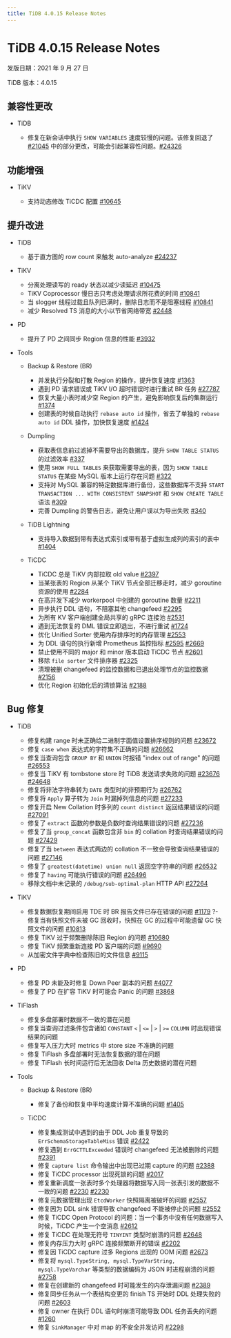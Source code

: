 ```yaml
---
title: TiDB 4.0.15 Release Notes
---
```


# TiDB 4.0.15 Release Notes

发版日期：2021 年 9 月 27 日

TiDB 版本：4.0.15

## 兼容性更改

+ TiDB

    - 修复在新会话中执行 `SHOW VARIABLES` 速度较慢的问题。该修复回退了 [#21045](https://github.com/pingcap/tidb/pull/21045) 中的部分更改，可能会引起兼容性问题。[#24326](https://github.com/pingcap/tidb/issues/24326)

## 功能增强

+ TiKV

    - 支持动态修改 TiCDC 配置 [#10645](https://github.com/tikv/tikv/issues/10645)

## 提升改进

+ TiDB

    - 基于直方图的 row count 来触发 auto-analyze [#24237](https://github.com/pingcap/tidb/issues/24237)

+ TiKV

    - 分离处理读写的 ready 状态以减少读延迟 [#10475](https://github.com/tikv/tikv/issues/10475)
    - TiKV Coprocessor 慢日志只考虑处理请求所花费的时间 [#10841](https://github.com/tikv/tikv/issues/10841)
    - 当 slogger 线程过载且队列已满时，删除日志而不是阻塞线程 [#10841](https://github.com/tikv/tikv/issues/10841)
    - 减少 Resolved TS 消息的大小以节省网络带宽 [#2448](https://github.com/pingcap/ticdc/issues/2448)

+ PD

    - 提升了 PD 之间同步 Region 信息的性能 [#3932](https://github.com/tikv/pd/pull/3932)

+ Tools

    + Backup & Restore (BR)

        - 并发执行分裂和打散 Region 的操作，提升恢复速度 [#1363](https://github.com/pingcap/br/pull/1363)
        - 遇到 PD 请求错误或 TiKV I/O 超时错误时进行重试 BR 任务 [#27787](https://github.com/pingcap/tidb/issues/27787)
        - 恢复大量小表时减少空 Region 的产生，避免影响恢复后的集群运行 [#1374](https://github.com/pingcap/br/issues/1374)
        - 创建表的时候自动执行 `rebase auto id` 操作，省去了单独的 `rebase auto id` DDL 操作，加快恢复速度 [#1424](https://github.com/pingcap/br/pull/1424)

    + Dumpling

        - 获取表信息前过滤掉不需要导出的数据库，提升 `SHOW TABLE STATUS` 的过滤效率 [#337](https://github.com/pingcap/dumpling/pull/337)
        - 使用 `SHOW FULL TABLES` 来获取需要导出的表，因为 `SHOW TABLE STATUS` 在某些 MySQL 版本上运行存在问题 [#322](https://github.com/pingcap/dumpling/issues/322)
        - 支持对 MySQL 兼容的特定数据库进行备份，这些数据库不支持 `START TRANSACTION ... WITH CONSISTENT SNAPSHOT` 和 `SHOW CREATE TABLE` 语法 [#309](https://github.com/pingcap/dumpling/issues/309)
        - 完善 Dumpling 的警告日志，避免让用户误以为导出失败 [#340](https://github.com/pingcap/dumpling/pull/340)

    + TiDB Lightning

        - 支持导入数据到带有表达式索引或带有基于虚拟生成列的索引的表中 [#1404](https://github.com/pingcap/br/issues/1404)

    + TiCDC

        - TiCDC 总是 TiKV 内部拉取 old value [#2397](https://github.com/pingcap/ticdc/pull/2397)
        - 当某张表的 Region 从某个 TiKV 节点全部迁移走时，减少 goroutine 资源的使用 [#2284](https://github.com/pingcap/ticdc/issues/2284)
        - 在高并发下减少 workerpool 中创建的 goroutine 数量 [#2211](https://github.com/pingcap/ticdc/issues/2211)
        - 异步执行 DDL 语句，不阻塞其他 changefeed [#2295](https://github.com/pingcap/ticdc/issues/2295)
        - 为所有 KV 客户端创建全局共享的 gRPC 连接池 [#2531](https://github.com/pingcap/ticdc/pull/2531)
        - 遇到无法恢复的 DML 错误立即退出，不进行重试 [#1724](https://github.com/pingcap/ticdc/issues/1724)
        - 优化 Unified Sorter 使用内存排序时的内存管理 [#2553](https://github.com/pingcap/ticdc/issues/2553)
        - 为 DDL 语句的执行新增 Prometheus 监控指标 [#2595](https://github.com/pingcap/ticdc/issues/2595) [#2669](https://github.com/pingcap/ticdc/issues/2669)
        - 禁止使用不同的 major 和 minor 版本启动 TiCDC 节点 [#2601](https://github.com/pingcap/ticdc/pull/2601)
        - 移除 `file sorter` 文件排序器 [#2325](https://github.com/pingcap/ticdc/pull/2325)
        - 清理被删 changefeed 的监控数据和已退出处理节点的监控数据 [#2156](https://github.com/pingcap/ticdc/issues/2156)
        - 优化 Region 初始化后的清锁算法 [#2188](https://github.com/pingcap/ticdc/issues/2188)

## Bug 修复

+ TiDB

    - 修复构建 range 时未正确给二进制字面值设置排序规则的问题 [#23672](https://github.com/pingcap/tidb/issues/23672)
    - 修复 `case when` 表达式的字符集不正确的问题 [#26662](https://github.com/pingcap/tidb/issues/26662)
    - 修复当查询包含 `GROUP BY` 和 `UNION` 时报错 "index out of range" 的问题 [#26553](https://github.com/pingcap/tidb/pull/26553)
    - 修复当 TiKV 有 tombstone store 时 TiDB 发送请求失败的问题 [#23676](https://github.com/pingcap/tidb/issues/23676) [#24648](https://github.com/pingcap/tidb/issues/24648)
    - 修复将非法字符串转为 `DATE` 类型时的非预期行为 [#26762](https://github.com/pingcap/tidb/issues/26762)
    - 修复将 `Apply` 算子转为 `Join` 时漏掉列信息的问题 [#27233](https://github.com/pingcap/tidb/issues/27233)
    - 修复开启 New Collation 时多列的 `count distinct` 返回结果错误的问题 [#27091](https://github.com/pingcap/tidb/issues/27091)
    - 修复了 `extract` 函数的参数是负数时查询结果错误的问题 [#27236](https://github.com/pingcap/tidb/issues/27236)
    - 修复了当 `group_concat` 函数包含非 `bin` 的 collation 时查询结果错误的问题 [#27429](https://github.com/pingcap/tidb/issues/27429)
    - 修复了当 `between` 表达式两边的 collation 不一致会导致查询结果错误的问题 [#27146](https://github.com/pingcap/tidb/issues/27146)
    - 修复了 `greatest(datetime) union null` 返回空字符串的问题 [#26532](https://github.com/pingcap/tidb/issues/26532)
    - 修复了 `having` 可能执行错误的问题 [#26496](https://github.com/pingcap/tidb/issues/26496)
    - 移除文档中未记录的 `/debug/sub-optimal-plan` HTTP API [#27264](https://github.com/pingcap/tidb/pull/27264)

+ TiKV

    - 修复数据恢复期间启用 TDE 时 BR 报告文件已存在错误的问题 [#1179](https://github.com/pingcap/br/issues/1179)
    ?- 修复当有快照文件未被 GC 回收时，快照在 GC 的过程中可能遗留 GC 快照文件的问题 [#10813](https://github.com/tikv/tikv/issues/10813)
    - 修复 TiKV 过于频繁删除陈旧 Region 的问题 [#10680](https://github.com/tikv/tikv/issues/10680)
    - 修复 TiKV 频繁重新连接 PD 客户端的问题 [#9690](https://github.com/tikv/tikv/issues/9690)
    - 从加密文件字典中检查陈旧的文件信息 [#9115](https://github.com/tikv/tikv/issues/9115)

+ PD

    - 修复 PD 未能及时修复 Down Peer 副本的问题 [#4077](https://github.com/tikv/pd/issues/4077)
    - 修复了 PD 在扩容 TiKV 时可能会 Panic 的问题 [#3868](https://github.com/tikv/pd/issues/3868)

+ TiFlash

    - 修复多盘部署时数据不一致的潜在问题
    - 修复当查询过滤条件包含诸如 `CONSTANT` `<` | `<=` | `>` | `>=` `COLUMN` 时出现错误结果的问题
    - 修复写入压力大时 metrics 中 store size 不准确的问题
    - 修复 TiFlash 多盘部署时无法恢复数据的潜在问题
    - 修复 TiFlash 长时间运行后无法回收 Delta 历史数据的潜在问题

+ Tools

    + Backup & Restore (BR)

        - 修复了备份和恢复中平均速度计算不准确的问题 [#1405](https://github.com/pingcap/br/issues/1405)

    + TiCDC

        - 修复集成测试中遇到的由于 DDL Job 重复导致的 `ErrSchemaStorageTableMiss` 错误 [#2422](https://github.com/pingcap/ticdc/issues/2422)
        - 修复遇到 `ErrGCTTLExceeded` 错误时 changefeed 无法被删除的问题 [#2391](https://github.com/pingcap/ticdc/issues/2391)
        - 修复 `capture list` 命令输出中出现已过期 capture 的问题 [#2388](https://github.com/pingcap/ticdc/issues/2388)
        - 修复 TiCDC processor 出现死锁的问题 [#2017](https://github.com/pingcap/ticdc/pull/2017)
        - 修复重新调度一张表时多个处理器将数据写入同一张表引发的数据不一致的问题 [#2230](https://github.com/pingcap/ticdc/issues/2230) [#2230](https://github.com/pingcap/ticdc/issues/2230)
        - 修复元数据管理出现 `EtcdWorker` 快照隔离被破坏的问题 [#2557](https://github.com/pingcap/ticdc/pull/2557)
        - 修复因为 DDL sink 错误导致 changefeed 不能被停止的问题 [#2552](https://github.com/pingcap/ticdc/issues/2552)
        - 修复 TiCDC Open Protocol 的问题：当一个事务中没有任何数据写入时候，TiCDC 产生一个空消息 [#2612](https://github.com/pingcap/ticdc/issues/2612)
        - 修复 TiCDC 在处理无符号 `TINYINT` 类型时崩溃的问题 [#2648](https://github.com/pingcap/ticdc/issues/2648)
        - 修复内存压力大时 gRPC 连接频繁断开的错误 [#2202](https://github.com/pingcap/ticdc/issues/2202)
        - 修复因 TiCDC capture 过多 Regions 出现的 OOM 问题 [#2673](https://github.com/pingcap/ticdc/issues/2673)
        - 修复将 `mysql.TypeString, mysql.TypeVarString, mysql.TypeVarchar` 等类型的数据编码为 JSON 时进程崩溃的问题 [#2758](https://github.com/pingcap/ticdc/issues/2758)
        - 修复在创建新的 changefeed 时可能发生的内存泄漏问题 [#2389](https://github.com/pingcap/ticdc/issues/2389)
        - 修复同步任务从一个表结构变更的 finish TS 开始时 DDL 处理失败的问题 [#2603](https://github.com/pingcap/ticdc/issues/2603)
        - 修复 owner 在执行 DDL 语句时崩溃可能导致 DDL 任务丢失的问题 [#1260](https://github.com/pingcap/ticdc/issues/1260)
        - 修复 `SinkManager` 中对 map 的不安全并发访问 [#2298](https://github.com/pingcap/ticdc/pull/2298)
